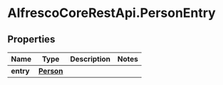 # AlfrescoCoreRestApi.PersonEntry

## Properties
Name | Type | Description | Notes
------------ | ------------- | ------------- | -------------
**entry** | [**Person**](Person.md) |  | 


